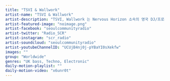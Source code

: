 ```yaml
---
title: "TSVI & Wallwork"	
artist-name: "TSVI & Wallwork"	
artist-description: "TSVI, Wallwork 는 Nervous Horizon 소속의 영국 DJ/프로듀서다. UK 음악을 베이스로 한 UK Funky, UK Bass, Techno 등의 장르를 플레이하며 Teki Latex 가 큐레이팅한 Boiler Room  에도 성공적인 데뷰를 하였다. African 요소와 헤비한 베이스를 리드미컬하게 섞어내는것이 이 둘의 음악적 특징이다."	
artist-featured-image: "noimage.png"	
artist-facebook: "seoulcommunityradio"	
artist-twitter: "Radio_SCR"	
artist-instagram: "scr_radio"	
artist-soundcloud: "seoulcommunityradio"	
artist-youtubeChannelID: "UCUjB4nj0j-pYBaYI0sXekfw"	
images: ""	
group: "Worldwide"	
genres: "UK bass, Techno, Electronic"	
daily-motion-playlist: ""	
daily-motion-video: "x6unr0t"		
---
```


